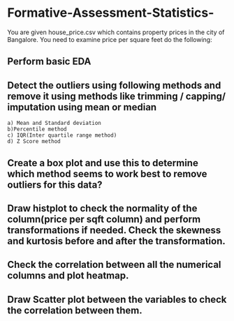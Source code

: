 # Formative-Assessment-Statistics-

  You are given house_price.csv which contains property prices in the city of Bangalore. You need to examine price per square feet do the following:

## Perform basic EDA

## Detect the outliers using following methods and remove it using methods like trimming / capping/ imputation using mean or median
    a) Mean and Standard deviation
    b)Percentile method
    c) IQR(Inter quartile range method)
    d) Z Score method

## Create a box plot and use this to determine which method seems to work best to remove outliers for this data?

## Draw histplot to check the normality of the column(price per sqft column) and perform transformations if needed. Check the skewness and kurtosis before and after the transformation. 

## Check the correlation between all the numerical columns and plot heatmap. 

## Draw Scatter plot between the variables to check the correlation between them. 
